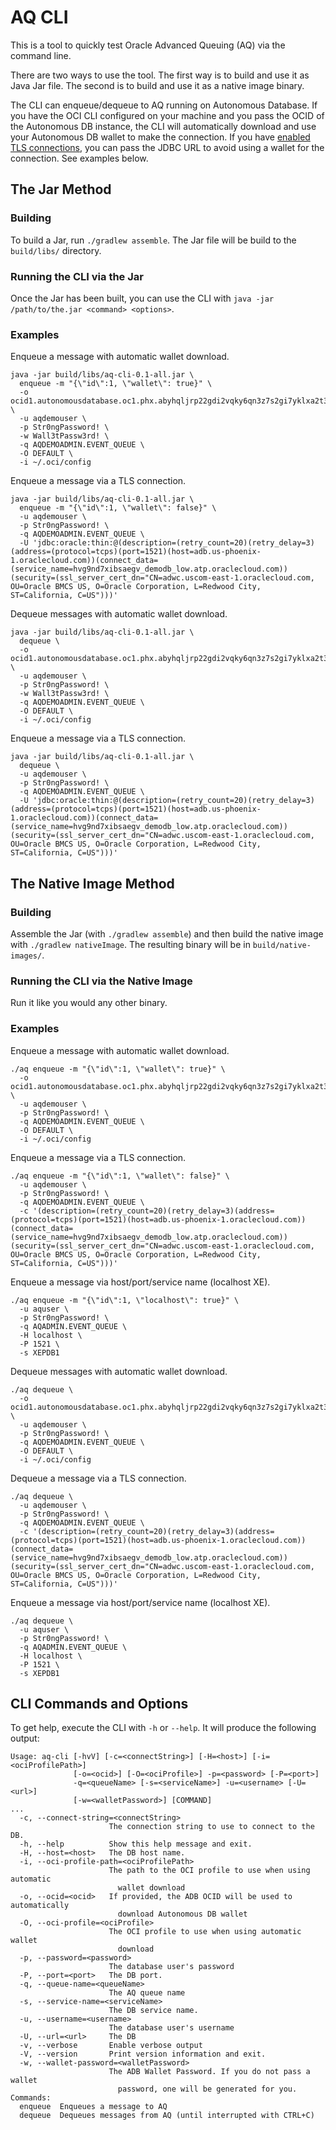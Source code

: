 # AQ CLI

This is a tool to quickly test Oracle Advanced Queuing (AQ) via the command line.

There are two ways to use the tool. The first way is to build and use it as Java Jar file. The second is to build and use it as a native image binary.

The CLI can enqueue/dequeue to AQ running on Autonomous Database. If you have the OCI CLI configured on your machine and you pass the OCID of the Autonomous DB instance, the CLI will automatically download and use your Autonomous DB wallet to make the connection. If you have [enabled TLS connections](https://recursive.codes/blog/post/2026), you can pass the JDBC URL to avoid using a wallet for the connection. See examples below.

## The Jar Method

### Building

To build a Jar, run `./gradlew assemble`. The Jar file will be build to the `build/libs/` directory.

### Running the CLI via the Jar

Once the Jar has been built, you can use the CLI with `java -jar /path/to/the.jar <command> <options>`. 

### Examples

Enqueue a message with automatic wallet download.

```shell
java -jar build/libs/aq-cli-0.1-all.jar \
  enqueue -m "{\"id\":1, \"wallet\": true}" \
  -o ocid1.autonomousdatabase.oc1.phx.abyhqljrp22gdi2vqky6qn3z7s2gi7yklxa2t3yhvqlrs7h6ak665uvxctia \
  -u aqdemouser \
  -p Str0ngPassword! \
  -w Wall3tPassw3rd! \
  -q AQDEMOADMIN.EVENT_QUEUE \
  -O DEFAULT \
  -i ~/.oci/config 
```
Enqueue a message via a TLS connection.

```shell
java -jar build/libs/aq-cli-0.1-all.jar \
  enqueue -m "{\"id\":1, \"wallet\": false}" \
  -u aqdemouser \
  -p Str0ngPassword! \
  -q AQDEMOADMIN.EVENT_QUEUE \
  -U 'jdbc:oracle:thin:@(description=(retry_count=20)(retry_delay=3)(address=(protocol=tcps)(port=1521)(host=adb.us-phoenix-1.oraclecloud.com))(connect_data=(service_name=hvg9nd7xibsaegv_demodb_low.atp.oraclecloud.com))(security=(ssl_server_cert_dn="CN=adwc.uscom-east-1.oraclecloud.com, OU=Oracle BMCS US, O=Oracle Corporation, L=Redwood City, ST=California, C=US")))'
```

Dequeue messages with automatic wallet download.

```shell
java -jar build/libs/aq-cli-0.1-all.jar \
  dequeue \
  -o ocid1.autonomousdatabase.oc1.phx.abyhqljrp22gdi2vqky6qn3z7s2gi7yklxa2t3yhvqlrs7h6ak665uvxctia \
  -u aqdemouser \
  -p Str0ngPassword! \
  -w Wall3tPassw3rd! \
  -q AQDEMOADMIN.EVENT_QUEUE \
  -O DEFAULT \
  -i ~/.oci/config 
```
Enqueue a message via a TLS connection.

```shell
java -jar build/libs/aq-cli-0.1-all.jar \
  dequeue \
  -u aqdemouser \
  -p Str0ngPassword! \
  -q AQDEMOADMIN.EVENT_QUEUE \
  -U 'jdbc:oracle:thin:@(description=(retry_count=20)(retry_delay=3)(address=(protocol=tcps)(port=1521)(host=adb.us-phoenix-1.oraclecloud.com))(connect_data=(service_name=hvg9nd7xibsaegv_demodb_low.atp.oraclecloud.com))(security=(ssl_server_cert_dn="CN=adwc.uscom-east-1.oraclecloud.com, OU=Oracle BMCS US, O=Oracle Corporation, L=Redwood City, ST=California, C=US")))'
```

## The Native Image Method

### Building

Assemble the Jar (with `./gradlew assemble`) and then build the native image with `./gradlew nativeImage`. The resulting binary will be in `build/native-images/`.

### Running the CLI via the Native Image

Run it like you would any other binary.

### Examples

Enqueue a message with automatic wallet download.

```shell
./aq enqueue -m "{\"id\":1, \"wallet\": true}" \
  -o ocid1.autonomousdatabase.oc1.phx.abyhqljrp22gdi2vqky6qn3z7s2gi7yklxa2t3yhvqlrs7h6ak665uvxctia \
  -u aqdemouser \
  -p Str0ngPassword! \
  -q AQDEMOADMIN.EVENT_QUEUE \
  -O DEFAULT \
  -i ~/.oci/config 
```
Enqueue a message via a TLS connection.

```shell
./aq enqueue -m "{\"id\":1, \"wallet\": false}" \
  -u aqdemouser \
  -p Str0ngPassword! \
  -q AQDEMOADMIN.EVENT_QUEUE \
  -c '(description=(retry_count=20)(retry_delay=3)(address=(protocol=tcps)(port=1521)(host=adb.us-phoenix-1.oraclecloud.com))(connect_data=(service_name=hvg9nd7xibsaegv_demodb_low.atp.oraclecloud.com))(security=(ssl_server_cert_dn="CN=adwc.uscom-east-1.oraclecloud.com, OU=Oracle BMCS US, O=Oracle Corporation, L=Redwood City, ST=California, C=US")))'
```

Enqueue a message via host/port/service name (localhost XE).

```shell
./aq enqueue -m "{\"id\":1, \"localhost\": true}" \
  -u aquser \
  -p Str0ngPassword! \
  -q AQADMIN.EVENT_QUEUE \
  -H localhost \
  -P 1521 \
  -s XEPDB1
```

Dequeue messages with automatic wallet download.

```shell
./aq dequeue \
  -o ocid1.autonomousdatabase.oc1.phx.abyhqljrp22gdi2vqky6qn3z7s2gi7yklxa2t3yhvqlrs7h6ak665uvxctia \
  -u aqdemouser \
  -p Str0ngPassword! \
  -q AQDEMOADMIN.EVENT_QUEUE \
  -O DEFAULT \
  -i ~/.oci/config 
```
Dequeue a message via a TLS connection.

```shell
./aq dequeue \
  -u aqdemouser \
  -p Str0ngPassword! \
  -q AQDEMOADMIN.EVENT_QUEUE \
  -c '(description=(retry_count=20)(retry_delay=3)(address=(protocol=tcps)(port=1521)(host=adb.us-phoenix-1.oraclecloud.com))(connect_data=(service_name=hvg9nd7xibsaegv_demodb_low.atp.oraclecloud.com))(security=(ssl_server_cert_dn="CN=adwc.uscom-east-1.oraclecloud.com, OU=Oracle BMCS US, O=Oracle Corporation, L=Redwood City, ST=California, C=US")))'
```

Enqueue a message via host/port/service name (localhost XE).

```shell
./aq dequeue \
  -u aquser \
  -p Str0ngPassword! \
  -q AQADMIN.EVENT_QUEUE \
  -H localhost \
  -P 1521 \
  -s XEPDB1
```

## CLI Commands and Options

To get help, execute the CLI with `-h` or `--help`. It will produce the following output:

```shell
Usage: aq-cli [-hvV] [-c=<connectString>] [-H=<host>] [-i=<ociProfilePath>]
              [-o=<ocid>] [-O=<ociProfile>] -p=<password> [-P=<port>]
              -q=<queueName> [-s=<serviceName>] -u=<username> [-U=<url>]
              [-w=<walletPassword>] [COMMAND]
...
  -c, --connect-string=<connectString>
                      The connection string to use to connect to the DB.
  -h, --help          Show this help message and exit.
  -H, --host=<host>   The DB host name.
  -i, --oci-profile-path=<ociProfilePath>
                      The path to the OCI profile to use when using automatic
                        wallet download
  -o, --ocid=<ocid>   If provided, the ADB OCID will be used to automatically
                        download Autonomous DB wallet
  -O, --oci-profile=<ociProfile>
                      The OCI profile to use when using automatic wallet
                        download
  -p, --password=<password>
                      The database user's password
  -P, --port=<port>   The DB port.
  -q, --queue-name=<queueName>
                      The AQ queue name
  -s, --service-name=<serviceName>
                      The DB service name.
  -u, --username=<username>
                      The database user's username
  -U, --url=<url>     The DB
  -v, --verbose       Enable verbose output
  -V, --version       Print version information and exit.
  -w, --wallet-password=<walletPassword>
                      The ADB Wallet Password. If you do not pass a wallet
                        password, one will be generated for you.
Commands:
  enqueue  Enqueues a message to AQ
  dequeue  Dequeues messages from AQ (until interrupted with CTRL+C)
```